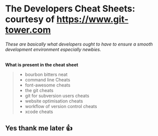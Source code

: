 # The Developers Cheat Sheets: courtesy of https://www.git-tower.com 
###### These are basically what developers ought to have to ensure a smooth development environment especially newbies.

**What is present in the cheat sheet**
> - bourbon bitters neat
> - command line Cheats
> - font-awesome cheats
> - the git cheats
> - git for subversion users cheats
> - website optimisation cheats
> - workflow of version control cheats
> - xcode cheats

## Yes thank me later :+1:
